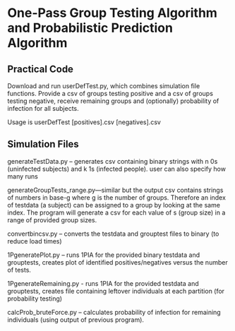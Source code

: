 # One-Pass Group Testing Algorithm and Probabilistic Prediction Algorithm
## Practical Code
Download and run userDefTest.py, which combines simulation file functions. Provide a csv of groups testing positive and a csv of groups testing negative, receive remaining groups and (optionally) probability of infection for all subjects. 

Usage is userDefTest [positives].csv [negatives].csv

## Simulation Files
generateTestData.py – generates csv containing binary strings with n 0s (uninfected subjects) and k 1s (infected people). user can also specify how many runs

generateGroupTests_range.py—similar but the output csv contains strings of numbers in base-g where g is the number of groups. Therefore an index of testdata (a subject) can be assigned to a group by looking at the same index. The program will generate a csv for each value of s (group size) in a range of provided group sizes.

convertbincsv.py – converts the testdata and grouptest files to binary (to reduce load times)

1PgeneratePlot.py – runs 1PIA for the provided binary testdata and grouptests, creates plot of identified positives/negatives versus the number of tests.

1PgenerateRemaining.py - runs 1PIA for the provided testdata and grouptests, creates file containing leftover individuals at each partition (for probability testing)

calcProb_bruteForce.py – calculates probability of infection for remaining individuals (using output of previous program).
